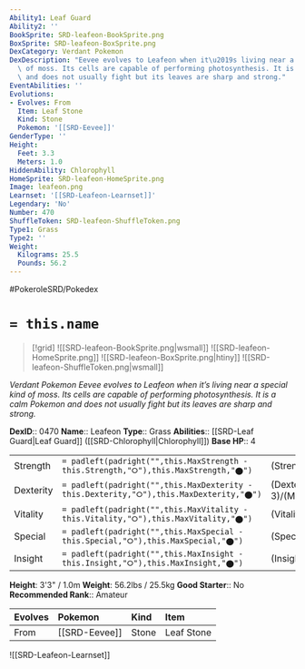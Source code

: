 ```yaml
---
Ability1: Leaf Guard
Ability2: ''
BookSprite: SRD-leafeon-BookSprite.png
BoxSprite: SRD-leafeon-BoxSprite.png
DexCategory: Verdant Pokemon
DexDescription: "Eevee evolves to Leafeon when it\u2019s living near a special kind\
  \ of moss. Its cells are capable of performing photosynthesis. It is a calm Pokemon\
  \ and does not usually fight but its leaves are sharp and strong."
EventAbilities: ''
Evolutions:
- Evolves: From
  Item: Leaf Stone
  Kind: Stone
  Pokemon: '[[SRD-Eevee]]'
GenderType: ''
Height:
  Feet: 3.3
  Meters: 1.0
HiddenAbility: Chlorophyll
HomeSprite: SRD-leafeon-HomeSprite.png
Image: leafeon.png
Learnset: '[[SRD-Leafeon-Learnset]]'
Legendary: 'No'
Number: 470
ShuffleToken: SRD-leafeon-ShuffleToken.png
Type1: Grass
Type2: ''
Weight:
  Kilograms: 25.5
  Pounds: 56.2
---
```


#PokeroleSRD/Pokedex

# `= this.name`

> [!grid]
> ![[SRD-leafeon-BookSprite.png|wsmall]]
> ![[SRD-leafeon-HomeSprite.png]]
> ![[SRD-leafeon-BoxSprite.png|htiny]]
> ![[SRD-leafeon-ShuffleToken.png|wsmall]]


*Verdant Pokemon*
*Eevee evolves to Leafeon when it’s living near a special kind of moss. Its cells are capable of performing photosynthesis. It is a calm Pokemon and does not usually fight but its leaves are sharp and strong.*

**DexID**:: 0470
**Name**:: Leafeon
**Type**:: Grass
**Abilities**:: [[SRD-Leaf Guard|Leaf Guard]] ([[SRD-Chlorophyll|Chlorophyll]])
**Base HP**:: 4

|           |                                                                                        |                                          |
| --------- | -------------------------------------------------------------------------------------- | ---------------------------------------- |
| Strength  | `= padleft(padright("",this.MaxStrength - this.Strength,"⭘"),this.MaxStrength,"⬤")`    | (Strength::3)/(MaxStrength::6)   |
| Dexterity | `= padleft(padright("",this.MaxDexterity - this.Dexterity,"⭘"),this.MaxDexterity,"⬤")` | (Dexterity:: 3)/(MaxDexterity::6) |
| Vitality  | `= padleft(padright("",this.MaxVitality - this.Vitality,"⭘"),this.MaxVitality,"⬤")`    | (Vitality::3)/(MaxVitality::7)   |
| Special   | `= padleft(padright("",this.MaxSpecial - this.Special,"⭘"),this.MaxSpecial,"⬤")`       | (Special::2)/(MaxSpecial::4)     |
| Insight   | `= padleft(padright("",this.MaxInsight - this.Insight,"⭘"),this.MaxInsight,"⬤")`       | (Insight::2)/(MaxInsight::4)     |

**Height**: 3'3" / 1.0m
**Weight**: 56.2lbs / 25.5kg
**Good Starter**:: No
**Recommended Rank**:: Amateur

| Evolves   | Pokemon       | Kind   | Item       |
|:----------|:--------------|:-------|:-----------|
| From      | [[SRD-Eevee]] | Stone  | Leaf Stone |

![[SRD-Leafeon-Learnset]]